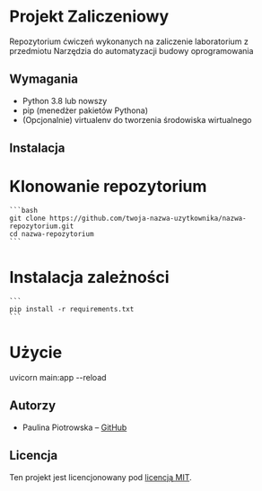 # Projekt Zaliczeniowy
Repozytorium ćwiczeń wykonanych na zaliczenie laboratorium z przedmiotu Narzędzia do automatyzacji budowy oprogramowania

## Wymagania
- Python 3.8 lub nowszy
- pip (menedżer pakietów Pythona)
- (Opcjonalnie) virtualenv do tworzenia środowiska wirtualnego
## Instalacja

# Klonowanie repozytorium
    ```bash
    git clone https://github.com/twoja-nazwa-uzytkownika/nazwa-repozytorium.git
    cd nazwa-repozytorium
    ```

# Instalacja zależności
    ```
    pip install -r requirements.txt
    ```

# Użycie 
uvicorn main:app --reload


## Autorzy
- Paulina Piotrowska – [GitHub](https://github.com/Chopparini)

## Licencja
Ten projekt jest licencjonowany pod [licencją MIT]( https://pl.wikipedia.org/wiki/Licencja_MIT).